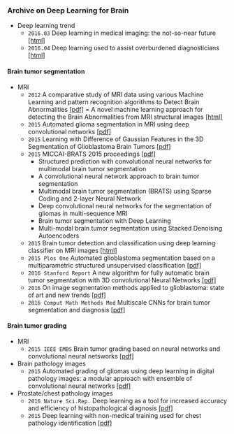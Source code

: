 
### Archive on Deep Learning for Brain

* Deep learning trend
  * `2016.03` Deep learning in medical imaging: the not-so-near future [[html]](http://www.diagnosticimaging.com/pacs-and-informatics/deep-learning-medical-imaging-not-so-near-future)
  * `2016.04` Deep learning used to assist overburdened diagnosticians [[html]](https://www.sciencedaily.com/releases/2016/04/160404134050.htm)

#### Brain tumor segmentation
* MRI
  * `2012` A comparative study of MRI data using various Machine Learning and pattern recognition algorithms to Detect Brain Abnormalities [[pdf]](http://crpit.com/confpapers/CRPITV134Singh.pdf) = A novel machine learning approach for detecting the Brain Abnormalities from MRI structural images [[html]](http://link.springer.com/chapter/10.1007%2F978-3-642-34123-6_9#page-1)
  * `2015` Automated glioma segmentation in MRI using deep convolutional networks  [[pdf]](http://www.diva-portal.org/smash/get/diva2:841518/FULLTEXT01.pdf)
  * `2015` Learning with Difference of Gaussian Features in the 3D Segmentation of Glioblastoma Brain Tumors [[pdf]](http://cs229.stanford.edu/proj2015/277_report.pdf)
  * `2015` MICCAI-BRATS 2015 proceedings [[pdf]](http://people.csail.mit.edu/menze/papers/proceedings_miccai_brats_2015.pdf)
    * Structured prediction with convolutional neural networks for multimodal brain tumor segmentation
    * A convolutional neural network approach to brain tumor segmentation
    * Multimodal brain tumor segmentation (BRATS) using Sparse Coding and 2-layer Neural Network
    * Deep convolutional neural networks for the segmentation of gliomas in multi-sequence MRI
    * Brain tumor segmentation with Deep Learning
    * Multi-modal brain tumor segmentation using Stacked Denoising Autoencoders
  * `2015` Brain tumor detection and classification using deep learning classifier on MRI images  [[html]](http://www.maxwellsci.com/jp/abstract.php?jid=RJASET&no=547&abs=08)
  * `2015 Plos One` Automated glioblastoma segmentation based on a multiparametric structured unsupervised classification [[pdf]](http://journals.plos.org/plosone/article?id=10.1371/journal.pone.0125143) 
  * `2016 Stanford Report` A new algorithm for fully automatic brain tumor segmentation with 3D convolutional Neural Networks [[pdf]](http://cs231n.stanford.edu/reports2016/322_Report.pdf)
  * `2016` On image segmentation methods applied to glioblastoma: state of art and new trends [[pdf]](https://hal.archives-ouvertes.fr/hal-01325355/document)
  * `2016 Comput Math Methods Med` Multiscale CNNs for brain tumor segmentation and diagnosis [[pdf]](http://www.ncbi.nlm.nih.gov/pmc/articles/PMC4812495/pdf/CMMM2016-8356294.pdf)

#### Brain tumor grading
* MRI
  * `2015 IEEE EMBS` Brain tumor grading based on neural networks and convolutional neural netsworks [[pdf]](http://www.ncbi.nlm.nih.gov/pubmed/26736358)
* Brain pathology images
  * `2015` Automated grading of gliomas using deep learning in digital pathology images: a modular approach with ensemble of convolutional neural networks [[pdf]](http://www.ncbi.nlm.nih.gov/pmc/articles/PMC4765616/pdf/2243353.pdf)
* Prostate/chest pathology images
  * `2016 Nature Sci.Rep.` Deep learning as a tool for increased accuracy and efficiency of histopathological diagnosis [[pdf]](http://www.nature.com/articles/srep26286)
  * `2015` Deep learning with non-medical training used for chest pathology identification [[pdf]](https://www.cs.tau.ac.il/~wolf/papers/SPIE15chest.pdf)

